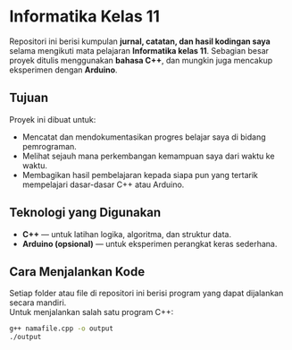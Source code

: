 # Informatika Kelas 11

Repositori ini berisi kumpulan **jurnal, catatan, dan hasil kodingan saya** selama mengikuti mata pelajaran **Informatika kelas 11**. Sebagian besar proyek ditulis menggunakan **bahasa C++**, dan mungkin juga mencakup eksperimen dengan **Arduino**.

## Tujuan

Proyek ini dibuat untuk:
- Mencatat dan mendokumentasikan progres belajar saya di bidang pemrograman.
- Melihat sejauh mana perkembangan kemampuan saya dari waktu ke waktu.
- Membagikan hasil pembelajaran kepada siapa pun yang tertarik mempelajari dasar-dasar C++ atau Arduino.

## Teknologi yang Digunakan

- **C++** — untuk latihan logika, algoritma, dan struktur data.  
- **Arduino (opsional)** — untuk eksperimen perangkat keras sederhana.

## Cara Menjalankan Kode

Setiap folder atau file di repositori ini berisi program yang dapat dijalankan secara mandiri.  
Untuk menjalankan salah satu program C++:

```bash
g++ namafile.cpp -o output
./output
